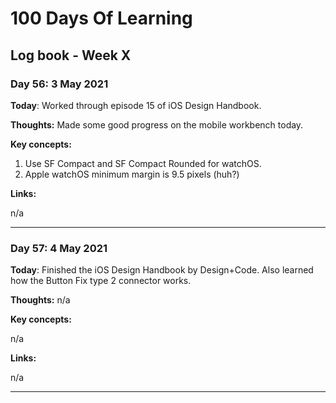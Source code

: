 # 100 Days Of Learning

## Log book - Week X

### Day 56: 3 May 2021

**Today**: Worked through episode 15 of iOS Design Handbook.

**Thoughts:** Made some good progress on the mobile workbench today.

**Key concepts:**

1. Use SF Compact and SF Compact Rounded for watchOS.
2. Apple watchOS minimum margin is 9.5 pixels (huh?)

**Links:**

n/a

---

### Day 57: 4 May 2021

**Today**: Finished the iOS Design Handbook by Design+Code. Also learned how the Button Fix type 2 connector works.

**Thoughts:** n/a

**Key concepts:**

n/a

**Links:**

n/a

---
